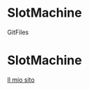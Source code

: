 # SlotMachine
GitFiles
<h1>SlotMachine</h1>
<a href="https://tankready.github.io/SlotMachine/SlotMachineITA/">Il mio sito</a>

